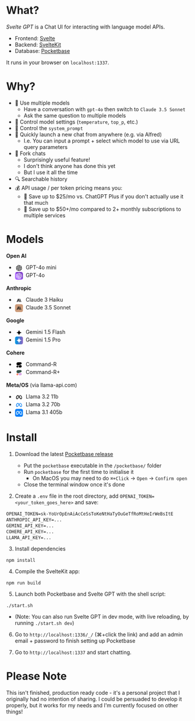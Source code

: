 # What?

*Svelte GPT* is a Chat UI for interacting with language model APIs.

- Frontend: [Svelte](https://svelte.dev/)
- Backend: [SvelteKit](https://kit.svelte.dev/)
- Database: [Pocketbase](https://pocketbase.io/)

It runs in your browser on `localhost:1337`.



# Why?

- 🤖 Use multiple models
    - Have a conversation with `gpt-4o` then switch to `Claude 3.5 Sonnet`
    - Ask the same question to multiple models
- 🔧 Control model settings (`temperature`, `top_p`, etc.)
- 📝 Control the `system_prompt`
- 🚀 Quickly launch a new chat from anywhere (e.g. via Alfred)
    - I.e. You can input a prompt + select which model to use via URL query parameters
- 📐 Fork chats
    - Surprisingly useful feature!
    - I don't think anyone has done this yet
    - But I use it all the time
- 🔍 Searchable history
- 💰 API usage / per token pricing means you:
    - 🤝 Save up to $25/mo vs. ChatGPT Plus if you don't actually use it that much
    - 🤝 Save up to $50+/mo compared to 2+ monthly subscriptions to multiple services



# Models

**Open AI**
- <img alt='GPT-4o mini' src='./static/img/icons/models/gpt-4o-mini.png' width='21' height='21' valign='middle'>&nbsp; GPT-4o mini
- <img alt='GPT-4o' src='./static/img/icons/models/gpt-4o.png' width='21' height='21' valign='middle'>&nbsp; GPT-4o

**Anthropic**
- <img alt='Claude Haiku' src='./static/img/icons/models/claude-3-haiku.png' width='21' height='21' valign='middle'>&nbsp; Claude 3 Haiku
- <img alt='Claude Sonnet' src='./static/img/icons/models/claude-3-sonnet.png' width='21' height='21' valign='middle'>&nbsp; Claude 3.5 Sonnet

**Google**
- <img alt='Gemini Flash' src='./static/img/icons/models/gemini-flash.png' width='21' height='21' valign='middle'>&nbsp; Gemini 1.5 Flash
- <img alt='Gemini Pro' src='./static/img/icons/models/gemini-pro.png' width='21' height='21' valign='middle'>&nbsp; Gemini 1.5 Pro

**Cohere**
- <img alt='Command-R' src='./static/img/icons/models/command-r.png' width='21' height='21' valign='middle'>&nbsp; Command-R
- <img alt='Command-R+' src='./static/img/icons/models/command-r-plus.png' width='21' height='21' valign='middle'>&nbsp; Command-R+

**Meta/OS** (via llama-api.com)
- <img alt='Llama 3.2 11b' src='./static/img/icons/models/llama-3-light.png' width='21' height='21' valign='middle'>&nbsp; Llama 3.2 11b
- <img alt='Llama 3.2 70b' src='./static/img/icons/models/llama-3-medium.png' width='21' height='21' valign='middle'>&nbsp; Llama 3.2 70b
- <img alt='Llama 3.1 405b' src='./static/img/icons/models/llama-3-heavy.png' width='21' height='21' valign='middle'>&nbsp; Llama 3.1 405b



# Install

1. Download the latest [Pocketbase release](https://pocketbase.io/docs/)
    - Put the `pocketbase` executable in the `/pocketbase/` folder
    - Run `pocketbase` for the first time to initialise it
        - On MacOS you may need to do `⌘+Click` -> `Open` -> `Confirm open`
    - Close the terminal window once it's done


2. Create a `.env` file in the root directory, add `OPENAI_TOKEN=<your_token_goes_here>` and save:
```
OPENAI_TOKEN=sk-YoUrOpEnAiAcCeSsToKeNtHaTyOuGeTfRoMtHeIrWeBsItE
ANTHROPIC_API_KEY=...
GEMINI_API_KEY=...
COHERE_API_KEY=...
LLAMA_API_KEY=...
```


3. Install dependencies
```
npm install
```


4. Compile the SvelteKit app:
```
npm run build
```


5. Launch both Pocketbase and Svelte GPT with the shell script:
```
./start.sh
```
   - (Note: You can also run Svelte GPT in dev mode, with live reloading, by running `./start.sh dev`)



6. Go to `http://localhost:1336/_/` (⌘+click the link) and add an admin email + password to finish setting up Pocketbase


7. Go to `http://localhost:1337` and start chatting.



# Please Note

This isn't finished, production ready code - it's a personal project that I originally had no intention of sharing. I could be persuaded to develop it properly, but it works for my needs and I'm currently focused on other things!
